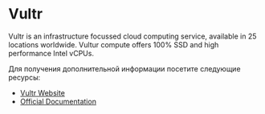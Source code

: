 # Vultr

Vultr is an infrastructure focussed cloud computing service, available in 25 locations worldwide. Vultur compute offers 100% SSD and high performance Intel vCPUs.

Для получения дополнительной информации посетите следующие ресурсы:

- [Vultr Website](https://www.vultr.com/)
- [Official Documentation](https://www.vultr.com/docs/)
